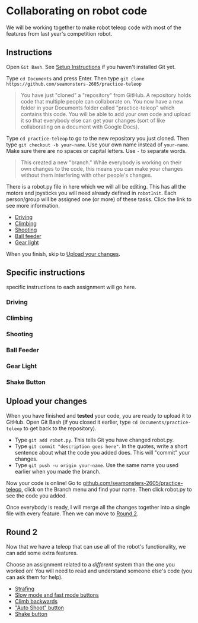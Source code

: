 # Collaborating on robot code

We will be working together to make robot teleop code with most of the features from last year's competition robot.

## Instructions

Open `Git Bash`. See [Setup Instructions](../setup#install-git) if you haven't installed Git yet.

Type `cd Documents` and press Enter. Then type `git clone https://github.com/seamonsters-2605/practice-teleop`

> You have just "cloned" a "repository" from GitHub. A repository holds code that multiple people can collaborate on. You now have a new folder in your Documents folder called "practice-teleop" which contains this code. You will be able to add your own code and upload it so that everybody else can get your changes (sort of like collaborating on a document with Google Docs).

Type `cd practice-teleop` to go to the new repository you just cloned. Then type `git checkout -b your-name`. Use your own name instead of `your-name`. Make sure there are no spaces or capital letters. Use `-` to separate words.

> This created a new "branch." While everybody is working on their own changes to the code, this means you can make your changes without them interfering with other people's changes.

There is a robot.py file in here which we will all be editing. This has all the motors and joysticks you will need already defined in `robotInit`. Each person/group will be assigned one (or more) of these tasks. Click the link to see more information.
- [Driving](#driving)
- [Climbing](#climbing)
- [Shooting](#shooting)
- [Ball feeder](#ball-feeder)
- [Gear light](#gear-light)

When you finish, skip to [Upload your changes](#upload-your-changes).

## Specific instructions

specific instructions to each assignment will go here.

### Driving

### Climbing

### Shooting

### Ball Feeder

### Gear Light

### Shake Button

## Upload your changes

When you have finished and **tested** your code, you are ready to upload it to GitHub. Open Git Bash (if you closed it earlier, type `cd Documents/practice-teleop` to get back to the repository).

- Type `git add robot.py`. This tells Git you have changed robot.py.
- Type `git commit "description goes here"`. In the quotes, write a short sentence about what the code you added does. This will "commit" your changes.
- Type `git push -u origin your-name`. Use the same name you used earlier when you made the branch.

Now your code is online! Go to [github.com/seamonsters-2605/practice-teleop](https://github.com/Seamonsters-2605/practice-teleop), click on the Branch menu and find your name. Then click robot.py to see the code you added.

Once everybody is ready, I will merge all the changes together into a single file with every feature. Then we can move to [Round 2](#round-2).

## Round 2

Now that we have a teleop that can use all of the robot's functionality, we can add some extra features.

Choose an assignment related to a *different* system than the one you worked on! You will need to read and understand someone else's code (you can ask them for help).

- [Strafing]()
- [Slow mode and fast mode buttons]()
- [Climb backwards]()
- ["Auto Shoot" button]()
- [Shake button](#shake-button)
